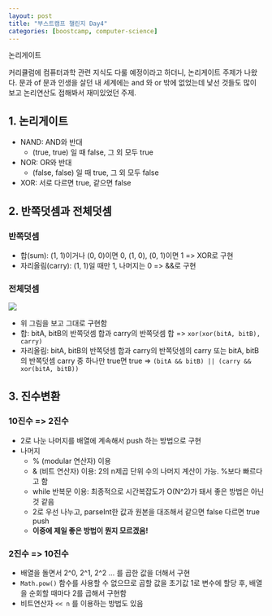 ```yaml
---
layout: post
title: "부스트캠프 챌린지 Day4"
categories: [boostcamp, computer-science]
---
```


논리게이트

커리큘럼에 컴퓨터과학 관련 지식도 다룰 예정이라고 하더니, 논리게이트 주제가 나왔다. 문과 of 문과 인생을 살던 내 세계에는 and 와 or 밖에 없었는데 낯선 것들도 많이 보고 논리연산도 접해봐서 재미있었던 주제.

## **1. 논리게이트**

- NAND: AND와 반대
  - (true, true) 일 때 false, 그 외 모두 true
- NOR: OR와 반대
  - (false, false) 일 때 true, 그 외 모두 false
- XOR: 서로 다르면 true, 같으면 false

## **2. 반쪽덧셈과 전체덧셈**

### **반쪽덧셈**

- 합(sum): (1, 1)이거나 (0, 0)이면 0, (1, 0), (0, 1)이면 1 => XOR로 구현
- 자리올림(carry): (1, 1)일 때만 1, 나머지는 0 => &&로 구현

### **전체덧셈**

![](https://camo.githubusercontent.com/7b592d21090888ccd5edba0413f6a3c649978969/687474703a2f2f7075626c69632e636f646573717561642e6b722f6a6b2f637332332f73746570312d66756c6c61646465722e706e67)

- 위 그림을 보고 그대로 구현함
- 합: bitA, bitB의 반쪽덧셈 합과 carry의 반쪽덧셈 합 => `xor(xor(bitA, bitB), carry)`
- 자리올림: bitA, bitB의 반쪽덧셈 합과 carry의 반쪽덧셈의 carry 또는 bitA, bitB의 반쪽덧셈 carry 중 하나만 true면 true => `(bitA && bitB) || (carry && xor(bitA, bitB))`

## **3. 진수변환**

### **10진수 => 2진수**

- 2로 나눈 나머지를 배열에 계속해서 push 하는 방법으로 구현
- 나머지
  - % (modular 연산자) 이용
  - & (비트 연산자) 이용: 2의 n제곱 단위 수의 나머지 계산이 가능. %보다 빠르다고 함
  - while 반복문 이용: 최종적으로 시간복잡도가 O(N^2)가 돼서 좋은 방법은 아닌 것 같음
  - 2로 우선 나누고, parseInt한 값과 원본을 대조해서 같으면 false 다르면 true push
  - **이중에 제일 좋은 방법이 뭔지 모르겠음!**

### **2진수 => 10진수**

- 배열을 돌면서 2^0, 2^1, 2^2 ... 를 곱한 값을 더해서 구현
- `Math.pow()` 함수를 사용할 수 없으므로 곱할 값을 초기값 1로 변수에 할당 후, 배열을 순회할 때마다 2를 곱해서 구현함
- 비트연산자 `<< n` 를 이용하는 방법도 있음
